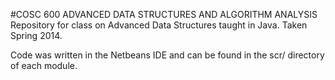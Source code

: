 #COSC 600  ADVANCED DATA STRUCTURES AND ALGORITHM ANALYSIS
Repository for class on Advanced Data Structures taught in Java. Taken Spring 2014.

Code was written in the Netbeans IDE and can be found in the scr/ directory of each module.
